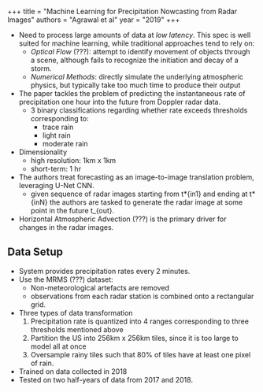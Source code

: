 +++
title = "Machine Learning for Precipitation Nowcasting from Radar Images"
authors = "Agrawal et al"
year = "2019"
+++

- Need to process large amounts of data at _low latency_. This spec is well
  suited for machine learning, while traditional approaches tend to rely on:
  - _Optical Flow_ (???): attempt to identify movement of objects through a scene,
    although fails to recognize the initiation and decay of a storm.
  - _Numerical Methods_: directly simulate the underlying atmospheric physics,
    but typically take too much time to produce their output
- The paper tackles the problem of predicting the instantaneous rate of
  precipitation one hour into the future from Doppler radar data.
  - 3 binary classifications regarding whether rate exceeds thresholds
    corresponding to:
    - trace rain
    - light rain
    - moderate rain
- Dimensionality
  - high resolution: 1km x 1km
  - short-term: 1 hr
- The authors treat forecasting as an image-to-image translation problem,
  leveraging U-Net CNN.
  - given sequence of radar images starting from t*{in1} and ending at
    t*{inN} the authors are tasked to generate the radar image at some
    point in the future t\_{out}.
- Horizontal Atmospheric Advection (???) is the primary driver for changes in the
  radar images.

## Data Setup

- System provides precipitation rates every 2 minutes.
- Use the MRMS (???) dataset:
  - Non-meteorological artefacts are removed
  - observations from each radar station is combined onto a rectangular grid.
- Three types of data transformation
  1. Precipitation rate is quantized into 4 ranges corresponding to three
     thresholds mentioned above
  2. Partition the US into 256km x 256km tiles, since it is too large to model
     all at once
  3. Oversample rainy tiles such that 80% of tiles have at least one pixel of
     rain.
- Trained on data collected in 2018
- Tested on two half-years of data from 2017 and 2018.
